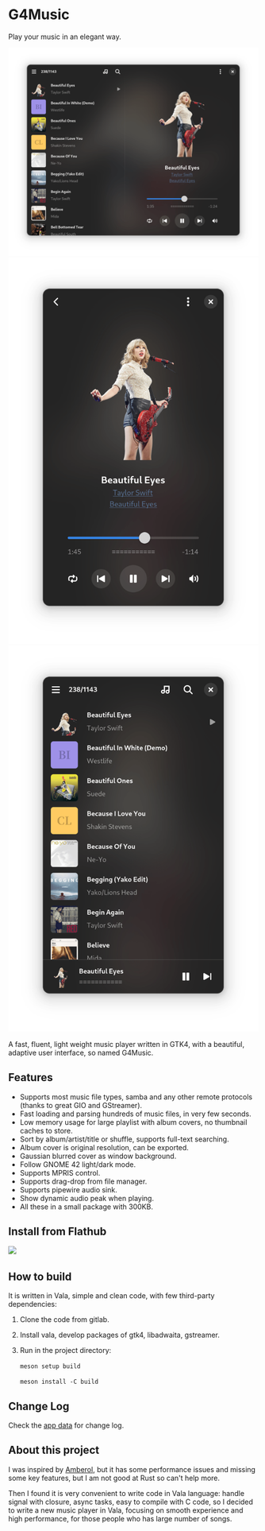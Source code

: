 # G4Music

Play your music in an elegant way.

![Screen shot](./shots/window.png)
![Screen shot](./shots/playbar.png)
![Screen shot](./shots/playlist.png)

A fast, fluent, light weight music player written in GTK4, with a beautiful, adaptive user interface, so named G4Music.

## Features
- Supports most music file types, samba and any other remote protocols (thanks to great GIO and GStreamer).
- Fast loading and parsing hundreds of music files, in very few seconds.
- Low memory usage for large playlist with album covers, no thumbnail caches to store.
- Sort by album/artist/title or shuffle, supports full-text searching.
- Album cover is original resolution, can be exported.
- Gaussian blurred cover as window background. 
- Follow GNOME 42 light/dark mode.
- Supports MPRIS control.
- Supports drag-drop from file manager.
- Supports pipewire audio sink.
- Show dynamic audio peak when playing.
- All these in a small package with 300KB.

## Install from Flathub
<a href="https://flathub.org/apps/details/com.github.neithern.g4music">
<img src="https://flathub.org/assets/badges/flathub-badge-en.png" width="120"/></a>

## How to build 
It is written in Vala, simple and clean code, with few third-party dependencies:

1. Clone the code from gitlab.
2. Install vala, develop packages of gtk4, libadwaita, gstreamer.
3. Run in the project directory:

    `meson setup build`

    `meson install -C build`

## Change Log
Check the [app data](./data/app.appdata.xml.in) for change log.

## About this project
I was inspired by [Amberol](https://gitlab.gnome.org/World/amberol), but it has some performance issues and missing some key features, but I am not good at Rust so can't help more.

Then I found it is very convenient to write code in Vala language: handle signal with closure, async tasks, easy to compile with C code, so I decided to write a new music player in Vala, focusing on smooth experience and high performance, for those people who has large number of songs.
